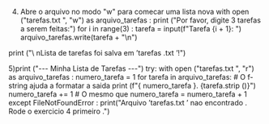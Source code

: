  4) Abre o arquivo no modo "w" para comecar uma lista nova
with open ("tarefas.txt ", "w") as arquivo_tarefas :
    print ("Por favor, digite 3 tarefas a serem feitas:")
    for i in range(3) :
      tarefa = input(f"Tarefa {i + 1}: ")
      arquivo_tarefas.write(tarefa + "\n")

print ("\ nLista de tarefas foi salva em ’tarefas .txt ’!")






5)print ("--- Minha Lista de Tarefas ---")
  try:
      with open ("tarefas.txt ", "r") as arquivo_tarefas :
          numero_tarefa = 1
          for tarefa in arquivo_tarefas:
              # O f- string ajuda a formatar a saida
              print (f"{ numero_tarefa }. {tarefa.strip ()}")
              numero_tarefa += 1 # O mesmo que numero_tarefa =
    numero_tarefa + 1
except FileNotFoundError :
    print("Arquivo ’tarefas.txt ’ nao encontrado . Rode o exercicio 4
primeiro .")

